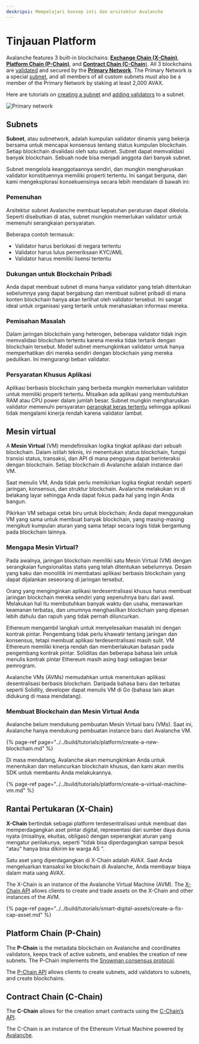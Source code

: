 ```yaml
---
deskripsi: Mempelajari konsep inti dan arsitektur Avalanche
---
```


# Tinjauan Platform

Avalanche features 3 built-in blockchains: [**Exchange Chain \(X-Chain\)**](./#exchange-chain-x-chain), [**Platform Chain \(P-Chain\)**](./#platform-chain-p-chain), and [**Contract Chain \(C-Chain**\)](./#contract-chain-c-chain). All 3 blockchains are [validated](http://support.avalabs.org/en/articles/4064704-what-is-a-blockchain-validator) and secured by the [**Primary Network**](http://support.avalabs.org/en/articles/4135650-what-is-the-primary-network). The Primary Network is a special [subnet](http://support.avalabs.org/en/articles/4064861-what-is-a-subnetwork-subnet), and all members of all custom subnets must also be a member of the Primary Network by staking at least 2,000 AVAX.

Here are tutorials on [creating a subnet](../../build/tutorials/platform/create-a-subnet.md) and [adding validators](../../build/tutorials/nodes-and-staking/add-a-validator.md) to a subnet.

![Primary network](../../.gitbook/assets/primary-network.png)

## Subnets

**Subnet**, atau subnetwork, adalah kumpulan validator dinamis yang bekerja bersama untuk mencapai konsensus tentang status kumpulan blockchain. Setiap blockchain divalidasi oleh satu subnet. Subnet dapat memvalidasi banyak blockchain. Sebuah node bisa menjadi anggota dari banyak subnet.

Subnet mengelola keanggotaannya sendiri, dan mungkin mengharuskan validator konstituennya memiliki properti tertentu. Ini sangat berguna, dan kami mengeksplorasi konsekuensinya secara lebih mendalam di bawah ini:

### Pemenuhan

Arsitektur subnet Avalanche membuat kepatuhan peraturan dapat dikelola. Seperti disebutkan di atas, subnet mungkin memerlukan validator untuk memenuhi serangkaian persyaratan.

Beberapa contoh termasuk:

* Validator harus berlokasi di negara tertentu
* Validator harus lulus pemeriksaan KYC/AML
* Validator harus memiliki lisensi tertentu

### Dukungan untuk Blockchain Pribadi

Anda dapat membuat subnet di mana hanya validator yang telah ditentukan sebelumnya yang dapat bergabung dan membuat subnet pribadi di mana konten blockchain hanya akan terlihat oleh validator tersebut. Ini sangat ideal untuk organisasi yang tertarik untuk merahasiakan informasi mereka.

### Pemisahan Masalah

Dalam jaringan blockchain yang heterogen, beberapa validator tidak ingin memvalidasi blockchain tertentu karena mereka tidak tertarik dengan blockchain tersebut. Model subnet memungkinkan validator untuk hanya memperhatikan diri mereka sendiri dengan blockchain yang mereka pedulikan. Ini mengurangi beban validator.

### Persyaratan Khusus Aplikasi

Aplikasi berbasis blockchain yang berbeda mungkin memerlukan validator untuk memiliki properti tertentu. Misalkan ada aplikasi yang membutuhkan RAM atau CPU power dalam jumlah besar. Subnet mungkin mengharuskan validator memenuhi persyaratan [perangkat keras tertentu](http://support.avalabs.org/en/articles/4064879-technical-requirements-for-running-a-validator-node-on-avalanche) sehingga aplikasi tidak mengalami kinerja rendah karena validator lambat.

## Mesin virtual

A **Mesin Virtual** \(VM\) mendefinisikan logika tingkat aplikasi dari sebuah blockchain. Dalam istilah teknis, ini menentukan status blockchain, fungsi transisi status, transaksi, dan API di mana pengguna dapat berinteraksi dengan blockchain. Setiap blockchain di Avalanche adalah instance dari VM.

Saat menulis VM, Anda tidak perlu memikirkan logika tingkat rendah seperti jaringan, konsensus, dan struktur blockchain. Avalanche melakukan ini di belakang layar sehingga Anda dapat fokus pada hal yang ingin Anda bangun.

Pikirkan VM sebagai cetak biru untuk blockchain; Anda dapat menggunakan VM yang sama untuk membuat banyak blockchain, yang masing-masing mengikuti kumpulan aturan yang sama tetapi secara logis tidak bergantung pada blockchain lainnya.

### Mengapa Mesin Virtual?

Pada awalnya, jaringan blockchain memiliki satu Mesin Virtual \(VM\) dengan serangkaian fungsionalitas statis yang telah ditentukan sebelumnya. Desain yang kaku dan monolitik ini membatasi aplikasi berbasis blockchain yang dapat dijalankan seseorang di jaringan tersebut.

Orang yang menginginkan aplikasi terdesentralisasi khusus harus membuat jaringan blockchain mereka sendiri yang sepenuhnya baru dari awal. Melakukan hal itu membutuhkan banyak waktu dan usaha, menawarkan keamanan terbatas, dan umumnya menghasilkan blockchain yang dipesan lebih dahulu dan rapuh yang tidak pernah diluncurkan.

Ethereum mengambil langkah untuk menyelesaikan masalah ini dengan kontrak pintar. Pengembang tidak perlu khawatir tentang jaringan dan konsensus, tetapi membuat aplikasi terdesentralisasi masih sulit. VM Ethereum memiliki kinerja rendah dan memberlakukan batasan pada pengembang kontrak pintar. Soliditas dan beberapa bahasa lain untuk menulis kontrak pintar Ethereum masih asing bagi sebagian besar pemrogram.

Avalanche VMs \(AVMs\) memudahkan untuk menentukan aplikasi desentralisasi berbasis blockchain. Daripada bahasa baru dan terbatas seperti Solidity, developer dapat menulis VM di Go \(bahasa lain akan didukung di masa mendatang\).

### Membuat Blockchain dan Mesin Virtual Anda

Avalanche belum mendukung pembuatan Mesin Virtual baru \(VMs\). Saat ini, Avalanche hanya mendukung pembuatan instance baru dari Avalanche VM.

{% page-ref page="../../build/tutorials/platform/create-a-new-blockchain.md" %}

Di masa mendatang, Avalanche akan memungkinkan Anda untuk menentukan dan meluncurkan blockchain khusus, dan kami akan merilis SDK untuk membantu Anda melakukannya.

{% page-ref page="../../build/tutorials/platform/create-a-virtual-machine-vm.md" %}

## Rantai Pertukaran \(X-Chain\)

**X-Chain** bertindak sebagai platform terdesentralisasi untuk membuat dan memperdagangkan aset pintar digital, representasi dari sumber daya dunia nyata \(misalnya, ekuitas, obligasi\) dengan seperangkat aturan yang mengatur perilakunya, seperti "tidak bisa diperdagangkan sampai besok "atau" hanya bisa dikirim ke warga AS ".

Satu aset yang diperdagangkan di X-Chain adalah AVAX. Saat Anda mengeluarkan transaksi ke blockchain di Avalanche, Anda membayar biaya dalam mata uang AVAX.

The X-Chain is an instance of the Avalanche Virtual Machine \(AVM\). The [X-Chain API](../../build/avalanchego-apis/exchange-chain-x-chain-api.md) allows clients to create and trade assets on the X-Chain and other instances of the AVM.

{% page-ref page="../../build/tutorials/smart-digital-assets/create-a-fix-cap-asset.md" %}

## Platform Chain \(P-Chain\)

The **P-Chain** is the metadata blockchain on Avalanche and coordinates validators, keeps track of active subnets, and enables the creation of new subnets. The P-Chain implements the [Snowman consensus protocol](../../#snowman-consensus-protocol).

The [P-Chain API](../../build/avalanchego-apis/platform-chain-p-chain-api.md) allows clients to create subnets, add validators to subnets, and create blockchains.

## Contract Chain \(C-Chain\)

The **C-Chain** allows for the creation smart contracts using the [C-Chain’s API](../../build/avalanchego-apis/contract-chain-c-chain-api.md).

The C-Chain is an instance of the Ethereum Virtual Machine powered by [Avalanche](../../).

<!--stackedit_data:
eyJoaXN0b3J5IjpbLTM0OTIxNTUxNywxOTIwMDU4OTMyLC03Nz
M0NTAyNTYsMTM4MjEyMzUyNV19
-->